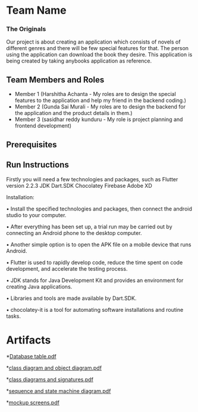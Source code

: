 # Team Name
### The Originals

Our project is about creating an application which consists of novels of different genres and there will be few special features for that. The person using the application can download the book they desire. This application is being created by taking anybooks application as reference.

## Team Members and Roles

* Member 1 (Harshitha Achanta - My roles are to design the special features to the application and help my friend in the backend coding.)
* Member 2 (Gunda Sai Murali - My roles are to design the backend for the application and the product details in them.)
* Member 3 (sasidhar reddy kunduru - My role is project planning and frontend development)

## Prerequisites

## Run Instructions

Firstly you will need a few technologies and packages, such as
Flutter   version 2.2.3
JDK
Dart.SDK
Chocolatey
Firebase
Adobe XD

Installation:

•	Install the specified technologies and packages, then connect the android studio to your computer.

•	After everything has been set up, a trial run may be carried out by connecting an Android phone to the desktop computer.

•	Another simple option is to open the APK file on a mobile device that runs Android.

•	Flutter is used to rapidly develop code, reduce the time spent on code development, and accelerate the testing process.

•	JDK stands for Java Development Kit and provides an environment for creating Java applications.

•	Libraries and tools are made available by Dart.SDK.

•	chocolatey-it is a tool for automating software installations and routine tasks.

 # Artifacts
 
 *[Database table.pdf](https://github.com/harshitha-achanta/The-Originals-2.0/blob/master/docs/Database%20table.pdf)

*[class diagram and object diagram.pdf](https://github.com/harshitha-achanta/The-Originals-2.0/blob/master/docs/class%20diagram%20and%20object%20diagram.pdf)

*[class diagrams and signatures.pdf](https://github.com/harshitha-achanta/The-Originals-2.0/blob/master/docs/class%20diagrams%20and%20signatures.pdf)

*[sequence and state machine diagram.pdf](https://github.com/harshitha-achanta/The-Originals-2.0/blob/master/docs/sequence%20and%20state%20machine%20diagram.pdf)

*[mockup screens.pdf](https://github.com/harshitha-achanta/The-Originals-2.0/blob/master/docs/mockup%20screens.pdf)

